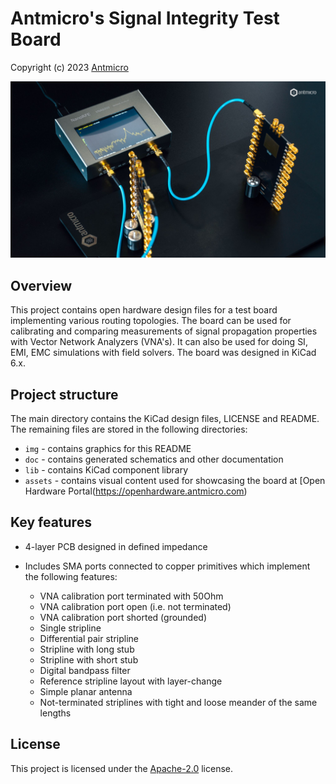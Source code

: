 # Antmicro's Signal Integrity Test Board

Copyright (c) 2023 [Antmicro](https://www.antmicro.com)

![Signal Integrity Testboard](/img/si-testboard.png)

## Overview

This project contains open hardware design files for a test board implementing various routing topologies.
The board can be used for calibrating and comparing measurements of signal propagation properties with Vector Network Analyzers (VNA's).
It can also be used for doing SI, EMI, EMC simulations with field solvers.
The board was designed in KiCad 6.x.

## Project structure

The main directory contains the KiCad design files, LICENSE and README.
The remaining files are stored in the following directories:

* ``img`` - contains graphics for this README
* ``doc`` - contains generated schematics and other documentation
* ``lib`` - contains KiCad component library
* ``assets`` - contains visual content used for showcasing the board at [Open Hardware Portal(https://openhardware.antmicro.com)

## Key features

* 4-layer PCB designed in defined impedance
* Includes SMA ports connected to copper primitives which implement the following features:

  * VNA calibration port terminated with 50Ohm
  * VNA calibration port open (i.e. not terminated)
  * VNA calibration port shorted (grounded) 
  * Single stripline
  * Differential pair stripline
  * Stripline with long stub
  * Stripline with short stub
  * Digital bandpass filter
  * Reference stripline layout with layer-change
  * Simple planar antenna
  * Not-terminated striplines with tight and loose meander of the same lengths

## License

This project is licensed under the [Apache-2.0](LICENSE) license.
